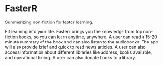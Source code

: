 # FasterR
Summarizing non-fiction for faster learning.

Fit learning into your life. Fasterr brings you the knowledge from top non-fiction books, so you can learn anytime, anywhere. A user can read a 15-20 minute summary of the book and can also listen to the audiobooks. The app will also provide brief and quick to read news articles. A user can also access information about different libraries like address, books available, and operational timing. A user can also donate books to a library.
